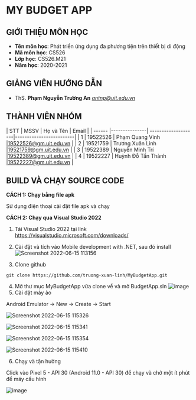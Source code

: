 # **MY BUDGET APP**
## GIỚI THIỆU MÔN HỌC
<a name="gioithieumonhoc"></a>
* **Tên môn học**: Phát triển ứng dụng đa phương tiện trên thiết bị di động
* **Mã môn học**: CS526
* **Lớp học**: CS526.M21
* **Năm học**: 2020-2021

## GIẢNG VIÊN HƯỚNG DẪN
<a name="giangvien"></a>
* ThS. **Phạm Nguyễn Trường An** *antnp@uit.edu.vn*

## THÀNH VIÊN NHÓM
<a name="thanhvien"></a>
| STT    | MSSV          | Họ và Tên           | Email                   |
| ------ |---------------| --------------------|-------------------------|
| 1      | 19522526      | Phạm Quang Vinh     |19522526@gm.uit.edu.vn   |
| 2      | 19521759      | Trương Xuân Linh    |19521759@gm.uit.edu.vn   |
| 3      | 19522389      | Nguyễn Minh Trí     |19522389@gm.uit.edu.vn   |
| 4      | 19522227      | Huỳnh Đỗ Tấn Thành  |19522227@gm.uit.edu.vn   |

## BUILD VÀ CHẠY SOURCE CODE
<a name="buildandrun"></a>

**CÁCH 1: Chạy bằng file apk**

Sử dụng điện thoại cài đặt file apk và chạy

**CÁCH 2: Chạy qua Visual Studio 2022**

1. Tải Visual Studio 2022 tại link https://visualstudio.microsoft.com/downloads/
2. Cài đặt và tích vào Mobile development with .NET, sau đó install
![Screenshot 2022-06-15 113156](https://user-images.githubusercontent.com/79902816/173737491-146e28b9-9025-421f-8208-2f8766494cf9.jpg)

3. Clone github
```
git clone https://github.com/truong-xuan-linh/MyBudgetApp.git
```
4. Mở thư mục MyBudgetApp vừa clone về và mở BudgetApp.sln
![image](https://user-images.githubusercontent.com/79902816/173738754-47bc5696-d268-44d1-b378-c35d5464545e.png)
5. Cài đặt máy ảo

 Android Emulator -> New -> Create -> Start
 
![Screenshot 2022-06-15 115326](https://user-images.githubusercontent.com/79902816/173748530-66833fbf-80a9-49dc-9577-7acdd19065c1.jpg)

![Screenshot 2022-06-15 115341](https://user-images.githubusercontent.com/79902816/173748548-12dac79a-653f-463a-8344-b296cfe564e4.jpg)

![Screenshot 2022-06-15 115354](https://user-images.githubusercontent.com/79902816/173748563-9a491222-5a36-42ee-a2f3-23152fdb3347.jpg)

![Screenshot 2022-06-15 115410](https://user-images.githubusercontent.com/79902816/173748579-fe2a4cae-f105-4a6f-92f6-b93631f843b6.jpg)

6. Chạy và tận hưởng
 
Click vào Pixel 5 - API 30 (Android 11.0 - API 30) để chạy và chờ một ít phút để máy cấu hình

![image](https://user-images.githubusercontent.com/79902816/173752786-4e1558c7-1e86-464d-bbe8-a800503bed7e.png)


